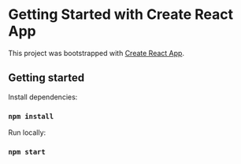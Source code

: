# Getting Started with Create React App

This project was bootstrapped with [Create React App](https://github.com/facebook/create-react-app).

## Getting started

Install dependencies:

### `npm install`

Run locally: 

### `npm start`
